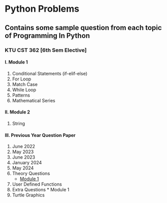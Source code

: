 # Python Problems
## Contains some sample question from each topic of Programming In Python 
### KTU CST 362 [6th Sem Elective]
#### I. Module 1
1. Conditional Statements (if-elif-else)
2. For Loop
3. Match Case
4. While Loop
5. Patterns
6. Mathematical Series
#### II. Module 2
1. String

#### III. Previous Year Question Paper
   1. June 2022
   2. May  2023
   3. June 2023
   4. January 2024
   5. May 2024
   6. Theory Questions
      - [Module 1](https://docs.google.com/document/d/1fmXlkbFD1rYWqYa-O7rj7cJwnm0K60qz/edit?usp=sharing&ouid=105544552132277961766&rtpof=true&sd=true)
 9. User Defined Functions
 10. Extra Questions
    * Module 1
 11. Turtle Graphics
